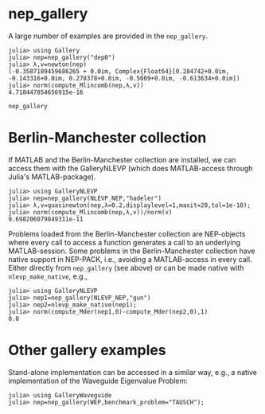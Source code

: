 
# nep_gallery
A large number of examples are provided in the `nep_gallery`.

```julia-repl
julia> using Gallery
julia> nep=nep_gallery("dep0")
julia> λ,v=newton(nep)
(-0.3587189459686265 + 0.0im, Complex{Float64}[0.284742+0.0im, -0.143316+0.0im, 0.278378+0.0im, -0.5009+0.0im, -0.613634+0.0im])
julia> norm(compute_Mlincomb(nep,λ,v))
4.718447854656915e-16
```

```@docs
nep_gallery
```

# Berlin-Manchester collection
If MATLAB and the Berlin-Manchester collection are installed,
we can access them with the GalleryNLEVP
(which does MATLAB-access through Julia's MATLAB-package).

```julia-repl
julia> using GalleryNLEVP
julia> nep=nep_gallery(NLEVP_NEP,"hadeler")
julia> λ,v=quasinewton(nep,λ=0.2,displaylevel=1,maxit=20,tol=1e-10);
julia> norm(compute_Mlincomb(nep,λ,v))/norm(v)
9.698206079849311e-11
```

Problems loaded from the Berlin-Manchester collection are NEP-objects
where every call to access a function generates a call to an
underlying MATLAB-session. Some problems in the Berlin-Manchester collection
have native support in NEP-PACK, i.e., avoiding a MATLAB-access in every call.
Either directly from `nep_gallery` (see above) or can be made native with  `nlevp_make_native`, e.g.,
```juli-repl
julia> using GalleryNLEVP
julia> nep1=nep_gallery(NLEVP_NEP,"gun")
julia> nep2=nlevp_make_native(nep1);
julia> norm(compute_Mder(nep1,0)-compute_Mder(nep2,0),1)
0.0
```

# Other gallery examples
Stand-alone implementation can be accessed in a similar way, e.g.,
a native implementation of the Waveguide Eigenvalue Problem:
```julia-repl
julia> using GalleryWaveguide
julia> nep=nep_gallery(WEP,benchmark_problem="TAUSCH");
```
